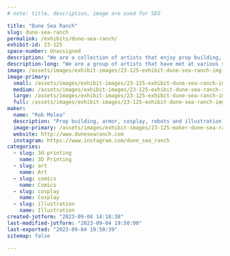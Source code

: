 ```yaml
---
# note: title, description, image are used for SEO

title: "Dune Sea Ranch"
slug: dune-sea-ranch
permalink: /exhibits/dune-sea-ranch/
exhibit-id: 23-125
space-number: Unassigned
description: "We are a collection of artists that enjoy prop building, cosplay creations, droid making and art."
description-long: "We are a group of artists that have met at various schools, conventions and gatherings.  We are fantasy and sci fi fans that love prop building and cosplay costuming. We are all traditionally trained artists that love creating."
image: /assets/images/exhibit-images/23-125-exhibit-dune-sea-ranch-img-0421-large.jpg
image-primary: 
  small: /assets/images/exhibit-images/23-125-exhibit-dune-sea-ranch-img-0421-small.jpg
  medium: /assets/images/exhibit-images/23-125-exhibit-dune-sea-ranch-img-0421-medium.jpg
  large: /assets/images/exhibit-images/23-125-exhibit-dune-sea-ranch-img-0421-large.jpg
  full: /assets/images/exhibit-images/23-125-exhibit-dune-sea-ranch-img-0421-full.jpg
maker: 
  name: "Rob Molea"
  description: "Prop building, armor, cosplay, robots and illustration."
  image-primary: /assets/images/exhibit-images/23-125-maker-dune-sea-ranch-gpupresents1-medium.jpg
  website: http://www.dunesearanch.com
  instagram: https://www.instagram.com/dune_sea_ranch
categories: 
  - slug: 3d-printing
    name: 3D Printing
  - slug: art
    name: Art
  - slug: comics
    name: Comics
  - slug: cosplay
    name: Cosplay
  - slug: illustration
    name: Illustration
created-jotform: "2023-09-04 14:18:38"
last-modified-jotform: "2023-09-04 19:50:00"
last-exported: "2023-09-04 19:50:39"
sitemap: false

---
```

